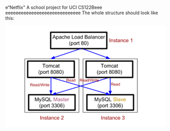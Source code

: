 e“Netflix"
A school project for UCI CS122Beee
eeeeeeeeeeeeeeeeeeeeeeeeeeeee
The whole structure should look like this:

![image](https://github.com/cxk123/-Netflix-CS122B/blob/master/images/struture.PNG)

